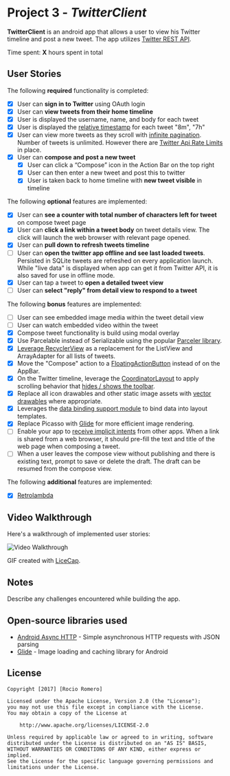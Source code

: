 # Project 3 - *TwitterClient*

**TwitterClient** is an android app that allows a user to view his Twitter timeline and post a new tweet. The app utilizes [Twitter REST API](https://dev.twitter.com/rest/public).

Time spent: **X** hours spent in total

## User Stories

The following **required** functionality is completed:

* [X]	User can **sign in to Twitter** using OAuth login
* [X]	User can **view tweets from their home timeline**
  * [X] User is displayed the username, name, and body for each tweet
  * [X] User is displayed the [relative timestamp](https://gist.github.com/nesquena/f786232f5ef72f6e10a7) for each tweet "8m", "7h"
  * [X] User can view more tweets as they scroll with [infinite pagination](http://guides.codepath.com/android/Endless-Scrolling-with-AdapterViews-and-RecyclerView). Number of tweets is unlimited.
    However there are [Twitter Api Rate Limits](https://dev.twitter.com/rest/public/rate-limiting) in place.
* [X] User can **compose and post a new tweet**
  * [X] User can click a “Compose” icon in the Action Bar on the top right
  * [X] User can then enter a new tweet and post this to twitter
  * [X] User is taken back to home timeline with **new tweet visible** in timeline

The following **optional** features are implemented:

* [X] User can **see a counter with total number of characters left for tweet** on compose tweet page
* [X] User can **click a link within a tweet body** on tweet details view. The click will launch the web browser with relevant page opened.
* [X] User can **pull down to refresh tweets timeline**
* [ ] User can **open the twitter app offline and see last loaded tweets**. Persisted in SQLite tweets are refreshed on every application launch. While "live data" is displayed when app can get it from Twitter API, it is also saved for use in offline mode.
* [X] User can tap a tweet to **open a detailed tweet view**
* [ ] User can **select "reply" from detail view to respond to a tweet**

The following **bonus** features are implemented:

* [ ] User can see embedded image media within the tweet detail view
* [ ] User can watch embedded video within the tweet
* [X] Compose tweet functionality is build using modal overlay
* [X] Use Parcelable instead of Serializable using the popular [Parceler library](http://guides.codepath.com/android/Using-Parceler).
* [X] [Leverage RecyclerView](http://guides.codepath.com/android/Using-the-RecyclerView) as a replacement for the ListView and ArrayAdapter for all lists of tweets.
* [X] Move the "Compose" action to a [FloatingActionButton](https://github.com/codepath/android_guides/wiki/Floating-Action-Buttons) instead of on the AppBar.
* [X] On the Twitter timeline, leverage the [CoordinatorLayout](http://guides.codepath.com/android/Handling-Scrolls-with-CoordinatorLayout#responding-to-scroll-events) to apply scrolling behavior that [hides / shows the toolbar](http://guides.codepath.com/android/Using-the-App-ToolBar#reacting-to-scroll).
* [X] Replace all icon drawables and other static image assets with [vector drawables](http://guides.codepath.com/android/Drawables#vector-drawables) where appropriate.
* [X] Leverages the [data binding support module](http://guides.codepath.com/android/Applying-Data-Binding-for-Views) to bind data into layout templates.
* [X] Replace Picasso with [Glide](http://inthecheesefactory.com/blog/get-to-know-glide-recommended-by-google/en) for more efficient image rendering.
* [ ] Enable your app to [receive implicit intents](http://guides.codepath.com/android/Using-Intents-to-Create-Flows#receiving-implicit-intents) from other apps.  When a link is shared from a web browser, it should pre-fill the text and title of the web page when composing a tweet.
* [ ] When a user leaves the compose view without publishing and there is existing text, prompt to save or delete the draft.  The draft can be resumed from the compose view.

The following **additional** features are implemented:

* [X] [Retrolambda](https://github.com/evant/gradle-retrolambda)

## Video Walkthrough

Here's a walkthrough of implemented user stories:

<img src='http://i.imgur.com/link/to/your/gif/file.gif' title='Video Walkthrough' width='' alt='Video Walkthrough' />

GIF created with [LiceCap](http://www.cockos.com/licecap/).

## Notes

Describe any challenges encountered while building the app.

## Open-source libraries used

- [Android Async HTTP](https://github.com/loopj/android-async-http) - Simple asynchronous HTTP requests with JSON parsing
- [Glide](http://inthecheesefactory.com/blog/get-to-know-glide-recommended-by-google/en) - Image loading and caching library for Android

## License

    Copyright [2017] [Rocio Romero]

    Licensed under the Apache License, Version 2.0 (the "License");
    you may not use this file except in compliance with the License.
    You may obtain a copy of the License at

        http://www.apache.org/licenses/LICENSE-2.0

    Unless required by applicable law or agreed to in writing, software
    distributed under the License is distributed on an "AS IS" BASIS,
    WITHOUT WARRANTIES OR CONDITIONS OF ANY KIND, either express or implied.
    See the License for the specific language governing permissions and
    limitations under the License.
